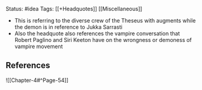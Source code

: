Status: #idea
Tags: [[+Headquotes]] [[Miscellaneous]]

* This is referring to the diverse crew of the Theseus with augments while the demon is in reference to Jukka Sarrasti
* Also the headquote also references the vampire conversation that Robert Paglino and Siri Keeton have on the wrongness or demoness of vampire movement

## References

![[Chapter-4#^Page-54]]